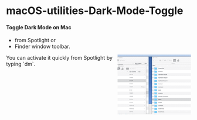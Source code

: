 # macOS-utilities-Dark-Mode-Toggle

#### Toggle Dark Mode on Mac 
- from Spotlight or 
- Finder window toolbar.  


<img alt="Dark Mode Toggle Example GIF" src="Dark Mode Toggle/DarkModeTog-Spotlight-Use.gif?raw=true" width="200" align="right">
You can activate it quickly from Spotlight by typing `dm`.

